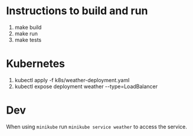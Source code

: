 # Instructions to build and run

1. make build
2. make run
3. make tests

# Kubernetes

1. kubectl apply -f k8s/weather-deployment.yaml
2. kubectl expose deployment weather --type=LoadBalancer

# Dev

When using `minikube` run `minikube service weather` to access the service.
